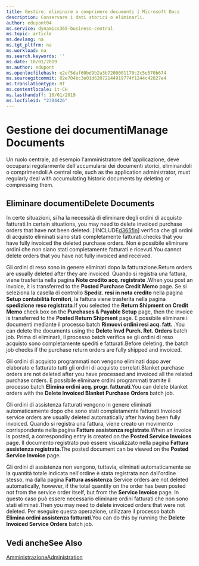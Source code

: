 ```yaml
---
title: Gestire, eliminare o comprimere documenti | Microsoft Docs
description: Conservare i dati storici o eliminarli.
author: edupont04
ms.service: dynamics365-business-central
ms.topic: article
ms.devlang: na
ms.tgt_pltfrm: na
ms.workload: na
ms.search.keywords: ''
ms.date: 10/01/2019
ms.author: edupont
ms.openlocfilehash: e2ef5daf60bd9b2a3b7200001170c2c5e570b674
ms.sourcegitcommit: 02e704bc3e01d62072144919774f1244c42827e4
ms.translationtype: HT
ms.contentlocale: it-CH
ms.lasthandoff: 10/01/2019
ms.locfileid: "2304426"
---
```

# <a name="manage-documents"></a><span data-ttu-id="40fbd-103">Gestione dei documenti</span><span class="sxs-lookup"><span data-stu-id="40fbd-103">Manage Documents</span></span>
<span data-ttu-id="40fbd-104">Un ruolo centrale, ad esempio l'amministratore dell'applicazione, deve occuparsi regolarmente dell'accumularsi dei documenti storici, eliminandoli o comprimendoli.</span><span class="sxs-lookup"><span data-stu-id="40fbd-104">A central role, such as the application administrator, must regularly deal with accumulating historic documents by deleting or compressing them.</span></span>  

## <a name="delete-documents"></a><span data-ttu-id="40fbd-105">Eliminare documenti</span><span class="sxs-lookup"><span data-stu-id="40fbd-105">Delete Documents</span></span>
<span data-ttu-id="40fbd-106">In certe situazioni, si ha la necessità di eliminare degli ordini di acquisto fatturati.</span><span class="sxs-lookup"><span data-stu-id="40fbd-106">In certain situations, you may need to delete invoiced purchase orders that have not been deleted.</span></span> [!INCLUDE[d365fin](includes/d365fin_md.md)] <span data-ttu-id="40fbd-107">verifica che gli ordini di acquisto eliminati siano stati completamente fatturati.</span><span class="sxs-lookup"><span data-stu-id="40fbd-107">checks that you have fully invoiced the deleted purchase orders.</span></span> <span data-ttu-id="40fbd-108">Non è possibile eliminare ordini che non siano stati completamente fatturati e ricevuti.</span><span class="sxs-lookup"><span data-stu-id="40fbd-108">You cannot delete orders that you have not fully invoiced and received.</span></span>  

<span data-ttu-id="40fbd-109">Gli ordini di reso sono in genere eliminati dopo la fatturazione.</span><span class="sxs-lookup"><span data-stu-id="40fbd-109">Return orders are usually deleted after they are invoiced.</span></span> <span data-ttu-id="40fbd-110">Quando si registra una fattura, viene trasferita nella pagina **Note credito acq. registrate** .</span><span class="sxs-lookup"><span data-stu-id="40fbd-110">When you post an invoice, it is transferred to the **Posted Purchase Credit Memo** page.</span></span> <span data-ttu-id="40fbd-111">Se si seleziona la casella di controllo **Spediz. resi in nota credito** nella pagina **Setup contabilità fornitori**, la fattura viene trasferita nella pagina **spedizione reso registrata**.</span><span class="sxs-lookup"><span data-stu-id="40fbd-111">If you selected the **Return Shipment on Credit Memo** check box on the **Purchases & Payable Setup** page, then the invoice is transferred to the **Posted Return Shipment** page.</span></span> <span data-ttu-id="40fbd-112">È possibile eliminare i documenti mediante il processo batch **Rimuovi ordini resi acq. fatt.** .</span><span class="sxs-lookup"><span data-stu-id="40fbd-112">You can delete the documents using the **Delete Invd Purch. Ret. Orders** batch job.</span></span> <span data-ttu-id="40fbd-113">Prima di eliminarli, il processo batch verifica se gli ordini di reso acquisto sono completamente spediti e fatturati.</span><span class="sxs-lookup"><span data-stu-id="40fbd-113">Before deleting, the batch job checks if the purchase return orders are fully shipped and invoiced.</span></span>  

<span data-ttu-id="40fbd-114">Gli ordini di acquisto programmati non vengono eliminati dopo aver elaborato e fatturato tutti gli ordini di acquisto correlati.</span><span class="sxs-lookup"><span data-stu-id="40fbd-114">Blanket purchase orders are not deleted after you have processed and invoiced all the related purchase orders.</span></span> <span data-ttu-id="40fbd-115">È possibile eliminare ordini programmati tramite il processo batch **Elimina ordini acq. progr. fatturati**.</span><span class="sxs-lookup"><span data-stu-id="40fbd-115">You can delete blanket orders with the **Delete Invoiced Blanket Purchase Orders** batch job.</span></span>  

<span data-ttu-id="40fbd-116">Gli ordini di assistenza fatturati vengono in genere eliminati automaticamente dopo che sono stati completamente fatturati.</span><span class="sxs-lookup"><span data-stu-id="40fbd-116">Invoiced service orders are usually deleted automatically after having been fully invoiced.</span></span> <span data-ttu-id="40fbd-117">Quando si registra una fattura, viene creato un movimento corrispondente nella pagina **Fatture assistenza registrate**.</span><span class="sxs-lookup"><span data-stu-id="40fbd-117">When an invoice is posted, a corresponding entry is created on the **Posted Service Invoices** page.</span></span> <span data-ttu-id="40fbd-118">Il documento registrato può essere visualizzato nella pagina **Fattura assistenza registrata**.</span><span class="sxs-lookup"><span data-stu-id="40fbd-118">The posted document can be viewed on the **Posted Service Invoice** page.</span></span>  

<span data-ttu-id="40fbd-119">Gli ordini di assistenza non vengono, tuttavia, eliminati automaticamente se la quantità totale indicata nell'ordine è stata registrata non dall'ordine stesso, ma dalla pagina **Fattura assistenza**.</span><span class="sxs-lookup"><span data-stu-id="40fbd-119">Service orders are not deleted automatically, however, if the total quantity on the order has been posted not from the service order itself, but from the **Service Invoice** page.</span></span> <span data-ttu-id="40fbd-120">In questo caso può essere necessario eliminare ordini fatturati che non sono stati eliminati.</span><span class="sxs-lookup"><span data-stu-id="40fbd-120">Then you may need to delete invoiced orders that were not deleted.</span></span> <span data-ttu-id="40fbd-121">Per eseguire questa operazione, utilizzare il processo batch **Elimina ordini assistenza fatturati**.</span><span class="sxs-lookup"><span data-stu-id="40fbd-121">You can do this by running the **Delete Invoiced Service Orders** batch job.</span></span>  

## <a name="see-also"></a><span data-ttu-id="40fbd-122">Vedi anche</span><span class="sxs-lookup"><span data-stu-id="40fbd-122">See Also</span></span>  
[<span data-ttu-id="40fbd-123">Amministrazione</span><span class="sxs-lookup"><span data-stu-id="40fbd-123">Administration</span></span>](admin-setup-and-administration.md)  
